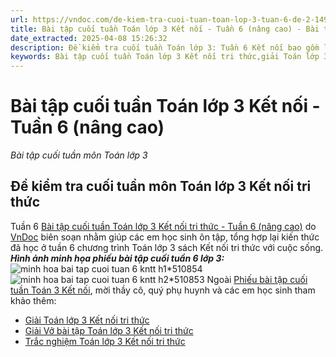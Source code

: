 ```yaml
---
url: https://vndoc.com/de-kiem-tra-cuoi-tuan-toan-lop-3-tuan-6-de-2-149717
title: Bài tập cuối tuần Toán lớp 3 Kết nối - Tuần 6 (nâng cao) - Bài tập cuối tuần môn Toán lớp 3 - VnDoc.com
date_extracted: 2025-04-08 15:26:32
description: Đề kiểm tra cuối tuần Toán lớp 3: Tuần 6 Kết nối bao gồm lời giải chi tiết cho từng bài tập giúp các em học sinh ôn tập, nâng cao kỹ năng giải Toán lớp 3 của mình.
keywords: Bài tập cuối tuần Toán lớp 3 Kết nối tri thức,giải Toán lớp 3 Kết nối,giải Toán lớp 3,phiếu bài tập cuối tuần lớp 3,phiếu bài tập toán lớp 3,bài tập toán cuối tuần lớp 3,bài tập cuối tuần toán lớp 3,toán cuối tuần lớp 3,bài tập cuối tuần lớp 3 môn toán,phiếu bài tập cuối tuần môn toán lớp 3 Kết nối,Bài tập cuối tuần Toán lớp 3 Kết nối Tuần 6,toan lop 3,toán lớp 3 kntt
---
```


# Bài tập cuối tuần Toán lớp 3 Kết nối - Tuần 6 \(nâng cao\)
_Bài tập cuối tuần môn Toán lớp 3_
## Đề kiểm tra cuối tuần môn Toán lớp 3 Kết nối tri thức  
Tuần 6
[Bài tập cuối tuần Toán lớp 3 Kết nối tri thức - Tuần 6 \(nâng cao\)](<https://vndoc.com/de-kiem-tra-cuoi-tuan-toan-lop-3-tuan-6-de-2-149717>) do [VnDoc](<https://vndoc.com/>) biên soạn nhằm giúp các em học sinh ôn tập, tổng hợp lại kiến thức đã học ở tuần 6 chương trình Toán lớp 3 sách Kết nối tri thức với cuộc sống.
**_Hình ảnh minh họa phiếu bài tập cuối tuần 6 lớp 3:_**
![minh hoa bai tap cuoi tuan 6 kntt h1*510854](https://i.vdoc.vn/data/image/2023/10/11/minh-hoa-bai-tap-cuoi-tuan-6-kntt-h1.png)![minh hoa bai tap cuoi tuan 6 kntt h2*510853](https://i.vdoc.vn/data/image/2023/10/11/minh-hoa-bai-tap-cuoi-tuan-6-kntt-h2.png)
Ngoài [Phiếu bài tập cuối tuần Toán 3 Kết nối](<https://vndoc.com/de-kiem-tra-cuoi-tuan-toan3>), mời thầy cô, quý phụ huynh và các em học sinh tham khảo thêm:
  * [Giải Toán lớp 3 Kết nối tri thức](<https://vndoc.com/vo-bai-tap-toan-lop-3-ket-noi-tri-thuc>)
  * [Giải Vở bài tập Toán lớp 3 Kết nối tri thức](<https://vndoc.com/vo-bai-tap-toan-lop-3-ket-noi-tri-thuc>)
  * [Trắc nghiệm Toán lớp 3 Kết nối tri thức](<https://vndoc.com/trac-nghiem-toan-3-kntt>)

